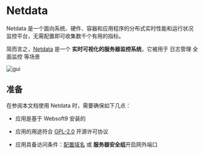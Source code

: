 # Netdata

Netdata 是一个面向系统、硬件、容器和应用程序的分布式实时性能和运行状况监控平台，无需配置即可收集数千个有用的指标。

简而言之，[Netdata](https://www.netdata.cloud/) 是一个 **实时可视化的服务器监控系统**，它被用于 日志管理 全面监控  等场景


![gui](https://libs.websoft9.com/Websoft9/DocsPicture/zh/netdata/netdata-gui-websoft9.png)


## 准备

在参阅本文档使用 Netdata 时，需要确保如下几点：

- 应用是基于 Websoft9 安装的

- 应用的用途符合 [GPL-2.0](https://opensource.org/licenses/GPL-2.0) 开源许可协议

- 应用具备访问条件：[配置域名](./guide/appsetdomain) 或 **服务器安全组**开启网外端口